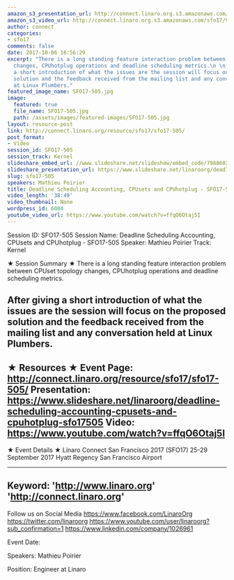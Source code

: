```yaml
---
amazon_s3_presentation_url: http://connect.linaro.org.s3.amazonaws.com/sfo17/Presentations/SFO17-505%20Deadline%20Scheduling%20Accounting%2C%20CPUset%20and%20CPUhotplug.pdf
amazon_s3_video_url: http://connect.linaro.org.s3.amazonaws.com/sfo17/Videos/SFO17-505%20-%20Deadline%20Scheduling%20Accounting%252C%20CPUsets%20and%20CPUhotplug.mp4
author: connect
categories:
- sfo17
comments: false
date: 2017-10-06 16:56:29
excerpt: "There is a long standing feature interaction problem between CPUset topology
  changes, CPUhotplug operations and deadline scheduling metrics.\n \n After giving
  a short introduction of what the issues are the session will focus on the proposed
  solution and the feedback received from the mailing list and any conversation held
  at Linux Plumbers."
featured_image_name: SFO17-505.jpg
image:
  featured: true
  file_name: SFO17-505.jpg
  path: /assets/images/featured-images/SFO17-505.jpg
layout: resource-post
link: http://connect.linaro.org/resource/sfo17/sfo17-505/
post_format:
- Video
session_id: SFO17-505
session_track: Kernel
slideshare_embed_url: //www.slideshare.net/slideshow/embed_code/79886022
slideshare_presentation_url: https://www.slideshare.net/linaroorg/deadline-scheduling-accounting-cpusets-and-cpuhotplug-sfo17505
slug: sfo17-505
speakers: Mathieu Poirier
title: Deadline Scheduling Accounting, CPUsets and CPUhotplug - SFO17-505
video_length: '38:49'
video_thumbnail: None
wordpress_id: 6084
youtube_video_url: https://www.youtube.com/watch?v=ffqO6Otaj5I
---
```


Session ID: SFO17-505
Session Name: Deadline Scheduling Accounting, CPUsets and CPUhotplug - SFO17-505
Speaker: Mathieu Poirier
Track: Kernel


★ Session Summary ★
There is a long standing feature interaction problem between CPUset topology changes, CPUhotplug operations and deadline scheduling metrics.
 
 After giving a short introduction of what the issues are the session will focus on the proposed solution and the feedback received from the mailing list and any conversation held at Linux Plumbers.
---------------------------------------------------
★ Resources ★
Event Page: http://connect.linaro.org/resource/sfo17/sfo17-505/
Presentation: https://www.slideshare.net/linaroorg/deadline-scheduling-accounting-cpusets-and-cpuhotplug-sfo17505
Video: https://www.youtube.com/watch?v=ffqO6Otaj5I
 ---------------------------------------------------

★ Event Details ★
Linaro Connect San Francisco 2017 (SFO17)
25-29 September 2017
Hyatt Regency San Francisco Airport

---------------------------------------------------
Keyword: 
'http://www.linaro.org'
'http://connect.linaro.org'
---------------------------------------------------
Follow us on Social Media
https://www.facebook.com/LinaroOrg
https://twitter.com/linaroorg
https://www.youtube.com/user/linaroorg?sub_confirmation=1
https://www.linkedin.com/company/1026961

Event Date: 

Speakers: Mathieu Poirier

Position: Engineer at Linaro